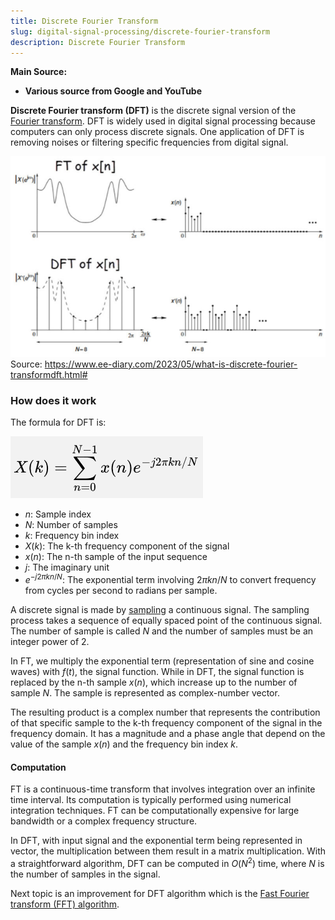 ```yaml
---
title: Discrete Fourier Transform
slug: digital-signal-processing/discrete-fourier-transform
description: Discrete Fourier Transform
---
```


**Main Source:**

- **Various source from Google and YouTube**

**Discrete Fourier transform (DFT)** is the discrete signal version of the [Fourier transform](/cs-notes/digital-signal-processing/fourier-transform). DFT is widely used in digital signal processing because computers can only process discrete signals. One application of DFT is removing noises or filtering specific frequencies from digital signal.

![Discrete Fourier transform of digital signal compared to Fourier transform of continuous signal](./dft-comparison.png)  
Source: https://www.ee-diary.com/2023/05/what-is-discrete-fourier-transformdft.html#

### How does it work

The formula for DFT is:

![DFT Formula](./dft-formula.png)

- $n$: Sample index
- $N$: Number of samples
- $k$: Frequency bin index
- $X(k)$: The k-th frequency component of the signal
- $x(n)$: The n-th sample of the input sequence
- $j$: The imaginary unit
- $e^{-j2 \pi k n / N}$: The exponential term involving $2\pi k n /N$ to convert frequency from cycles per second to radians per sample.

A discrete signal is made by [sampling](/cs-notes/digital-signal-processing/sampling) a continuous signal. The sampling process takes a sequence of equally spaced point of the continuous signal. The number of sample is called $N$ and the number of samples must be an integer power of 2.

In FT, we multiply the exponential term (representation of sine and cosine waves) with $f(t)$, the signal function. While in DFT, the signal function is replaced by the n-th sample $x(n)$, which increase up to the number of sample $N$. The sample is represented as complex-number vector.

The resulting product is a complex number that represents the contribution of that specific sample to the k-th frequency component of the signal in the frequency domain. It has a magnitude and a phase angle that depend on the value of the sample $x(n)$ and the frequency bin index $k$.

#### Computation

FT is a continuous-time transform that involves integration over an infinite time interval. Its computation is typically performed using numerical integration techniques. FT can be computationally expensive for large bandwidth or a complex frequency structure.

In DFT, with input signal and the exponential term being represented in vector, the multiplication between them result in a matrix multiplication. With a straightforward algorithm, DFT can be computed in $O(N^2)$ time, where $N$ is the number of samples in the signal.

Next topic is an improvement for DFT algorithm which is the [Fast Fourier transform (FFT) algorithm](/cs-notes/digital-signal-processing/fast-fourier-transform).
